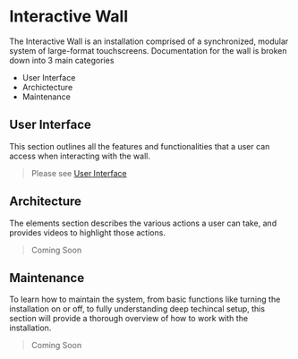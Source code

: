 # Interactive Wall

The Interactive Wall is an installation comprised of a synchronized, modular system of large-format touchscreens. Documentation for the wall is broken down into 3 main categories

* User Interface 
* Archictecture
* Maintenance

## User Interface
This section outlines all the features and functionalities that a user can access when interacting with the wall.

> Please see [User Interface](ui/intro.md)

## Architecture
The elements section describes the various actions a user can take, and provides videos to highlight those actions.

> Coming Soon

## Maintenance
To learn how to maintain the system, from basic functions like turning the installation on or off, to fully understanding deep techincal setup, this section will provide a thorough overview of how to work with the installation.

> Coming Soon
